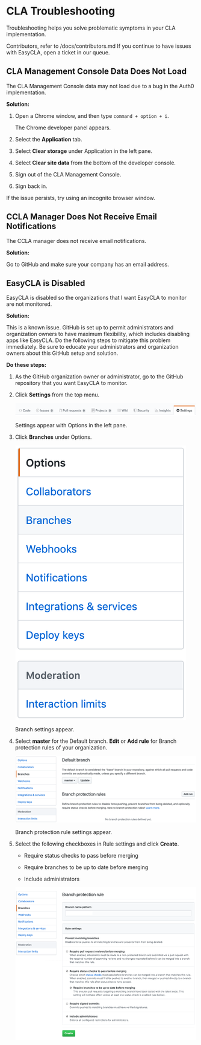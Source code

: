 # CLA Troubleshooting
Troubleshooting helps you solve problematic symptoms in your CLA implementation.

Contributors, refer to /docs/contributors.md
If you continue to have issues with EasyCLA, open a ticket in our queue.

## CLA Management Console Data Does Not Load

The CLA Management Console data may not load due to a bug in the Auth0 implementation.

**Solution:**

1. Open a Chrome window, and then type `command + option + i`.

   The Chrome developer panel appears.

1. Select the **Application** tab.

1. Select **Clear storage** under Application in the left pane.

1. Select **Clear site data** from the bottom of the developer console.

1. Sign out of the CLA Management Console.

1. Sign back in.

If the issue persists, try using an incognito browser window.

## CCLA Manager Does Not Receive Email Notifications

The CCLA manager does not receive email notifications.

**Solution:**

Go to GitHub and make sure your company has an email address.

## EasyCLA is Disabled
EasyCLA is disabled so the organizations that I want EasyCLA to monitor are not monitored.

**Solution:**

This is a known issue. GitHub is set up to permit administrators and organization owners to have maximum flexibility, which includes disabling apps like EasyCLA. Do the following steps to mitigate this problem immediately. Be sure to educate your administrators and organization owners about this GitHub setup and solution.

**Do these steps:**

1. As the GitHub organization owner or administrator, go to the GitHub repository that you want EasyCLA to monitor.

1. Click **Settings** from the top menu.

   ![Settings](imgs/cla-github-repository-settings.png)

   Settings appear with Options in the left pane.

1. Click **Branches** under Options.

   ![Branches](imgs/cla-github-options.png)

   Branch settings appear.

1. Select **master** for the Default branch. **Edit** or **Add rule** for Branch protection rules of your organization.

   ![Branch Protection Rules](imgs/cla-github-branch-add-rule.png)

   Branch protection rule settings appear.

1. Select the following checkboxes in Rule settings and click **Create**.

   * Require status checks to pass before merging

   * Require branches to be up to date before merging

   * Include administrators

   ![Rule Settings](imgs/cla-github-branch-protection-rule.png)
